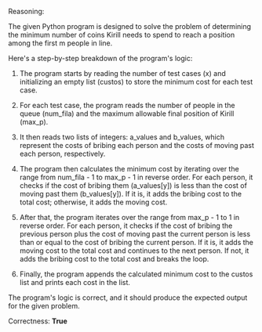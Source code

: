 Reasoning:

The given Python program is designed to solve the problem of determining the minimum number of coins Kirill needs to spend to reach a position among the first m people in line.

Here's a step-by-step breakdown of the program's logic:

1. The program starts by reading the number of test cases (x) and initializing an empty list (custos) to store the minimum cost for each test case.

2. For each test case, the program reads the number of people in the queue (num_fila) and the maximum allowable final position of Kirill (max_p).

3. It then reads two lists of integers: a_values and b_values, which represent the costs of bribing each person and the costs of moving past each person, respectively.

4. The program then calculates the minimum cost by iterating over the range from num_fila - 1 to max_p - 1 in reverse order. For each person, it checks if the cost of bribing them (a_values[y]) is less than the cost of moving past them (b_values[y]). If it is, it adds the bribing cost to the total cost; otherwise, it adds the moving cost.

5. After that, the program iterates over the range from max_p - 1 to 1 in reverse order. For each person, it checks if the cost of bribing the previous person plus the cost of moving past the current person is less than or equal to the cost of bribing the current person. If it is, it adds the moving cost to the total cost and continues to the next person. If not, it adds the bribing cost to the total cost and breaks the loop.

6. Finally, the program appends the calculated minimum cost to the custos list and prints each cost in the list.

The program's logic is correct, and it should produce the expected output for the given problem.

Correctness: **True**